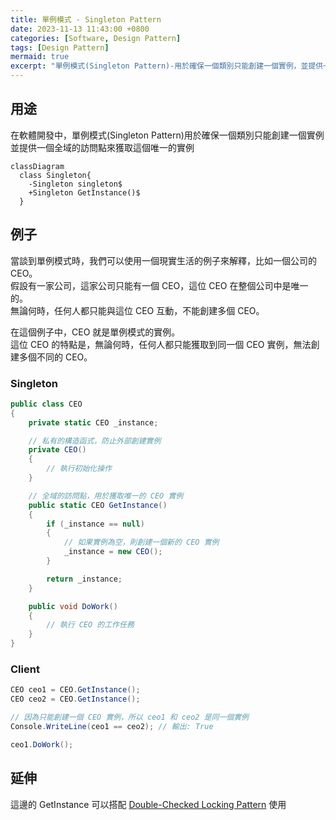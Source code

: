 ```yaml
---
title: 單例模式 - Singleton Pattern
date: 2023-11-13 11:43:00 +0800
categories: [Software, Design Pattern]
tags: [Design Pattern] 
mermaid: true
excerpt: "單例模式(Singleton Pattern)-用於確保一個類別只能創建一個實例，並提供一個全域的訪問點來獲取這個唯一的實例"
---
```


## 用途

在軟體開發中，單例模式(Singleton Pattern)用於確保一個類別只能創建一個實例<br/>並提供一個全域的訪問點來獲取這個唯一的實例

```mermaid
classDiagram
  class Singleton{
    -Singleton singleton$
    +Singleton GetInstance()$
  }
```

## 例子

當談到單例模式時，我們可以使用一個現實生活的例子來解釋，比如一個公司的 CEO。<br/>
假設有一家公司，這家公司只能有一個 CEO，這位 CEO 在整個公司中是唯一的。<br/>
無論何時，任何人都只能與這位 CEO 互動，不能創建多個 CEO。<br/>

在這個例子中，CEO 就是單例模式的實例。<br/>
這位 CEO 的特點是，無論何時，任何人都只能獲取到同一個 CEO 實例，無法創建多個不同的 CEO。<br/>

### Singleton

``` csharp
public class CEO
{
    private static CEO _instance;

    // 私有的構造函式，防止外部創建實例
    private CEO()
    {
        // 執行初始化操作
    }

    // 全域的訪問點，用於獲取唯一的 CEO 實例
    public static CEO GetInstance()
    {
        if (_instance == null)
        {
            // 如果實例為空，則創建一個新的 CEO 實例
            _instance = new CEO();
        }

        return _instance;
    }

    public void DoWork()
    {
        // 執行 CEO 的工作任務
    }
}
```

### Client

``` csharp
CEO ceo1 = CEO.GetInstance();
CEO ceo2 = CEO.GetInstance();

// 因為只能創建一個 CEO 實例，所以 ceo1 和 ceo2 是同一個實例
Console.WriteLine(ceo1 == ceo2); // 輸出: True

ceo1.DoWork();
```

## 延伸

這邊的 GetInstance 可以搭配 [Double-Checked Locking Pattern](/posts/Double-Checked-Locking-Pattern) 使用
